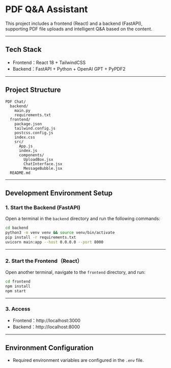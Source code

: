 # PDF Q&A Assistant

This project includes a frontend (React) and a backend (FastAPI), supporting PDF file uploads and intelligent Q&A based on the content.

---
## Tech Stack

- Frontend：React 18 + TailwindCSS
- Backend：FastAPI + Python + OpenAI GPT + PyPDF2

---
## Project Structure

```
PDF Chat/
  backend/
    main.py
    requirements.txt
  frontend/
    package.json
    tailwind.config.js
    postcss.config.js
    index.css
    src/
      App.js
      index.js
      components/
        UploadBox.jsx
        ChatInterface.jsx
        MessageBubble.jsx
  README.md
```

---
## Development Environment Setup

### 1. Start the Backend (FastAPI)

Open a terminal in the `backend` directory and run the following commands:

```bash
cd backend
python3 -m venv venv && source venv/bin/activate  
pip install -r requirements.txt
uvicorn main:app --host 0.0.0.0 --port 8000
```

---

### 2. Start the Frontend（React）

Open another terminal, navigate to the `frontend` directory, and run:

```bash
cd frontend
npm install  
npm start
```

---

### 3. Access

- Frontend：http://localhost:3000
- Backend：http://localhost:8000

  
---
## Environment Configuration

- Required environment variables are configured in the `.env` file.
